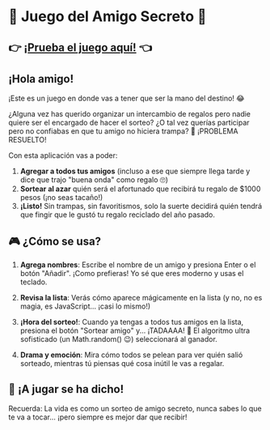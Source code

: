 # 🎁 Juego del Amigo Secreto 🎁

## 👉 [¡Prueba el juego aquí!](https://krakenpancho.github.io/challenge-amigo-secreto/) 👈

## ¡Hola amigo!

¡Este es un juego en donde vas a tener que ser la mano del destino! 😂 

¿Alguna vez has querido organizar un intercambio de regalos pero nadie quiere ser el encargado de hacer el sorteo? ¿O tal vez querías participar pero no confiabas en que tu amigo no hiciera trampa? 🤔 ¡PROBLEMA RESUELTO! 

Con esta aplicación vas a poder:

1. **Agregar a todos tus amigos** (incluso a ese que siempre llega tarde y dice que trajo "buena onda" como regalo 🙄)
2. **Sortear al azar** quién será el afortunado que recibirá tu regalo de $1000 pesos (¡no seas tacaño!)
3. **¡Listo!** Sin trampas, sin favoritismos, solo la suerte decidirá quién tendrá que fingir que le gustó tu regalo reciclado del año pasado.

## 🎮 ¿Cómo se usa?

1. **Agrega nombres**: Escribe el nombre de un amigo y presiona Enter o el botón "Añadir". ¡Como prefieras! Yo sé que eres moderno y usas el teclado.

2. **Revisa la lista**: Verás cómo aparece mágicamente en la lista (y no, no es magia, es JavaScript... ¡casi lo mismo!)

3. **¡Hora del sorteo!**: Cuando ya tengas a todos tus amigos en la lista, presiona el botón "Sortear amigo" y... ¡TADAAAA! 🎉 El algoritmo ultra sofisticado (un Math.random() 😉) seleccionará al ganador.

4. **Drama y emoción**: Mira cómo todos se pelean para ver quién salió sorteado, mientras tú piensas qué cosa inútil le vas a regalar.

## 🚀 ¡A jugar se ha dicho!

Recuerda: La vida es como un sorteo de amigo secreto, nunca sabes lo que te va a tocar... ¡pero siempre es mejor dar que recibir!
